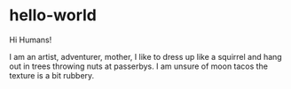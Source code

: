 # hello-world

Hi Humans!

I am an artist, adventurer, mother, I like to dress up like a squirrel and hang out in trees throwing nuts at passerbys. I am unsure of moon tacos the texture is a bit rubbery. 
